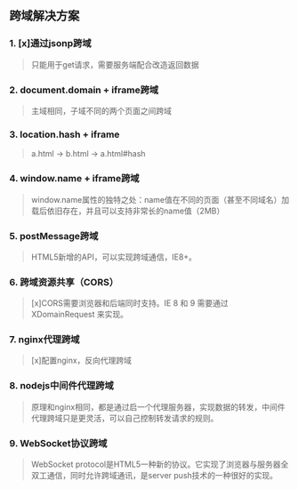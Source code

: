 ## 跨域解决方案

### 1. [x]通过jsonp跨域  
>
> 只能用于get请求，需要服务端配合改造返回数据
>
### 2. document.domain + iframe跨域
>
> 主域相同，子域不同的两个页面之间跨域
>
### 3. location.hash + iframe
>
> a.html -> b.html -> a.html#hash
>
### 4. window.name + iframe跨域
>
> window.name属性的独特之处：name值在不同的页面（甚至不同域名）加载后依旧存在，并且可以支持非常长的name值（2MB）
>
### 5. postMessage跨域
>
> HTML5新增的API，可以实现跨域通信，IE8+。
>
### 6. 跨域资源共享（CORS）
>
> [x]CORS需要浏览器和后端同时支持。IE 8 和 9 需要通过 XDomainRequest 来实现。
>
### 7. nginx代理跨域
>
> [x]配置nginx，反向代理跨域
>
### 8. nodejs中间件代理跨域
>
> 原理和nginx相同，都是通过启一个代理服务器，实现数据的转发，中间件代理跨域只是更灵活，可以自己控制转发请求的规则。
>
### 9. WebSocket协议跨域
>
> WebSocket protocol是HTML5一种新的协议。它实现了浏览器与服务器全双工通信，同时允许跨域通讯，是server push技术的一种很好的实现。
